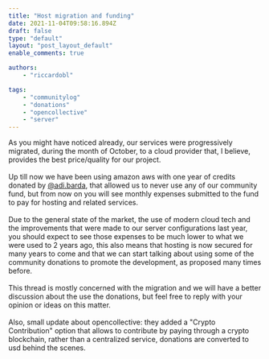 ```yaml
---
title: "Host migration and funding"
date: 2021-11-04T09:58:16.894Z
draft: false
type: "default"
layout: "post_layout_default"
enable_comments: true

authors:
    - "riccardobl"

tags:
    - "communitylog"
    - "donations"
    - "opencollective"
    - "server"
---
```


As you might have noticed already, our services were progressively migrated, during the month of October, to a cloud provider that, I believe, provides the best price/quality for our project.
\
\
Up till now we have been using amazon aws with one year of credits donated by [@adi.barda](https://hub.jmonkeyengine.org/u/adi.barda), that allowed us to never use any of our community fund, but from now on you will see monthly expenses submitted to the fund to pay for hosting and related services.
\
\
Due to the general state of the market, the use of modern cloud tech and the improvements that were made to our server configurations last year, you should expect to see those expenses to be much lower to what we were used to 2 years ago, this also means that hosting is now secured for many years to come and that we can start talking about using some of the community donations to promote the development, as proposed many times before.
\
\
This thread is mostly concerned with the migration and we will have a better discussion about the use the donations, but feel free to reply with your opinion or ideas on this matter.
\
\
Also, small update about opencollective: they added a "Crypto Contribution" option that allows to contribute by paying through a crypto blockchain, rather than a centralized service, donations are converted to usd behind the scenes.